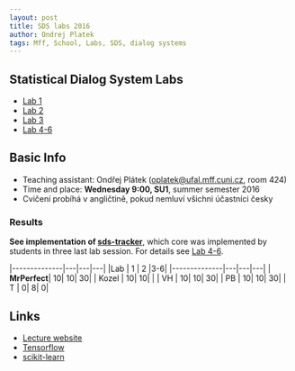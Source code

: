 ```yaml
---
layout: post
title: SDS labs 2016
author: Ondrej Platek
tags: Mff, School, Labs, SDS, dialog systems 
---
```


Statistical Dialog System Labs
------------------------------
- [Lab 1](/2016/02/29/sds-lab-1/)
- [Lab 2](/2016/03/16/sds-lab-2/)
- [Lab 3](/2016/03/22/sds-lab-3/)
- [Lab 4-6](/2016/05/29/sds-lab-4-6/)

Basic Info
----------
- Teaching assistant: Ondřej Plátek (oplatek@ufal.mff.cuni.cz, room 424)
- Time and place: **Wednesday 9:00, SU1**, summer semester 2016
- Cvičení probíhá v angličtině, pokud nemluví všichni účastníci česky


### Results

**See implementation of [sds-tracker](https://github.com/oplatek/sds-tracker)**, which core was implemented by students in three last lab session. 
For details see [Lab 4-6](/2016/05/29/sds-lab-4-6/).

|--------------|---|---|---|
|Lab           | 1 | 2 |3-6|
|--------------|---|---|---|
| **MrPerfect**| 10| 10| 30|
| Kozel        | 10| 10|   |
| VH           | 10| 10| 30|
| PB           | 10| 10| 30|
| T            |  0|  8|  0|

Links
-----
- [Lecture website][lecture]
- [Tensorflow][tensorflow]
- [scikit-learn][scikit-learn]


[lecture]: https://ufal.mff.cuni.cz/~jurcicek/NPFL099-SDS-2014LS/
[scikit-learn]: http://scikit-learn.org/stable/
[tensorflow]: https://www.tensorflow.org/
